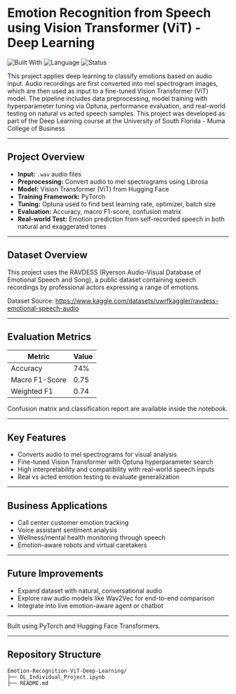 # Emotion Recognition from Speech using Vision Transformer (ViT) - Deep Learning
![Built With](https://img.shields.io/badge/Built%20With-Python%20%7C%20PyTorch%20%7C%20Transformers%20%7C%20Deep%20Learning-blue)
![Language](https://img.shields.io/badge/Language-Python-orange)
![Status](https://img.shields.io/badge/Status-Completed-brightgreen)

This project applies deep learning to classify emotions based on audio input. Audio recordings are first converted into mel spectrogram images, which are then used as input to a fine-tuned Vision Transformer (ViT) model. The pipeline includes data preprocessing, model training with hyperparameter tuning via Optuna, performance evaluation, and real-world testing on natural vs acted speech samples. This project was developed as part of the Deep Learning course at the University of South Florida - Muma College of Business

---

## Project Overview

- **Input:** `.wav` audio files
- **Preprocessing:** Convert audio to mel spectrograms using Librosa
- **Model:** Vision Transformer (ViT) from Hugging Face
- **Training Framework:** PyTorch
- **Tuning:** Optuna used to find best learning rate, optimizer, batch size
- **Evaluation:** Accuracy, macro F1-score, confusion matrix
- **Real-world Test:** Emotion prediction from self-recorded speech in both natural and exaggerated tones

---

## Dataset Overview
This project uses the RAVDESS (Ryerson Audio-Visual Database of Emotional Speech and Song), a public dataset containing speech recordings by professional actors expressing a range of emotions.

Dataset Source: https://www.kaggle.com/datasets/uwrfkaggler/ravdess-emotional-speech-audio

---

## Evaluation Metrics

| Metric        | Value |
|---------------|-------|
| Accuracy      | 74%   |
| Macro F1-Score| 0.75  |
| Weighted F1   | 0.74  |

Confusion matrix and classification report are available inside the notebook.

---

## Key Features

- Converts audio to mel spectrograms for visual analysis
- Fine-tuned Vision Transformer with Optuna hyperparameter search
- High interpretability and compatibility with real-world speech inputs
- Real vs acted emotion testing to evaluate generalization

---

## Business Applications

- Call center customer emotion tracking
- Voice assistant sentiment analysis
- Wellness/mental health monitoring through speech
- Emotion-aware robots and virtual caretakers

---

## Future Improvements

- Expand dataset with natural, conversational audio
- Explore raw audio models like Wav2Vec for end-to-end comparison
- Integrate into live emotion-aware agent or chatbot

---

Built using PyTorch and Hugging Face Transformers.

---

## Repository Structure

```
Emotion-Recognition-ViT-Deep-Learning/
├── DL_Individual_Project.ipynb
├── README.md
```

